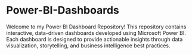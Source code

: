 # Power-BI-Dashboards
Welcome to my Power BI Dashboard Repository! This repository contains interactive, data-driven dashboards developed using Microsoft Power BI. Each dashboard is designed to provide actionable insights through data visualization, storytelling, and business intelligence best practices.
